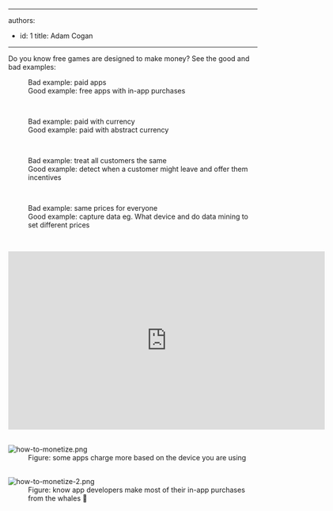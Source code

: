

---
authors:
  - id: 1
    title: Adam Cogan
---




<span class='intro'> Do you know free games are designed to make money? See the good and bad examples&#58;<br> </span>

<dd class="ssw15-rteElement-FigureBad"> Bad example&#58; paid apps</dd><dd class="ssw15-rteElement-FigureGood">Good example&#58; free apps with in-app purchases</dd><p>
   <br>
</p><dd class="ssw15-rteElement-FigureBad">Bad example&#58; paid with currency</dd><dd class="ssw15-rteElement-FigureGood">Good example&#58; paid with abstract currency&#160;</dd><p>
   <br>
</p><dd class="ssw15-rteElement-FigureBad">Bad example&#58; treat all customers the same</dd><dd class="ssw15-rteElement-FigureGood">Good example&#58; detect when a customer might leave and offer them incentives</dd><p>
   <br>
</p><dd class="ssw15-rteElement-FigureBad">Bad example&#58; same prices for everyone</dd><dd class="ssw15-rteElement-FigureGood">Good example&#58; capture data eg. What device and do data mining to set different prices ​<br></dd><p>
   <br>
</p><div class="ms-rtestate-read ms-rte-embedcode ms-rte-embedil ms-rtestate-notify">
   <iframe width="640" height="360" src="https&#58;//www.youtube.com/embed/fKK9nVLvhGM" frameborder="0"></iframe>&#160;</div><dl class="image"><dt> 
      <img src="/PublishingImages/how-to-monetize.png" alt="how-to-monetize.png" />
   </dt><dd>Figure&#58; some apps charge more based on the device you are using<br></dd></dl><dl class="image">​
   <dt>
      <img src="/PublishingImages/how-to-monetize-2.png" alt="how-to-monetize-2.png" />
   </dt><dd>Figure&#58; know app developers make most of their in-app purchases from the whales &#128051;</dd></dl>


